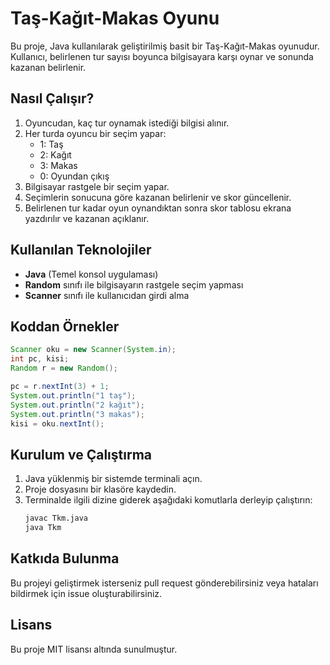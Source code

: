 # Taş-Kağıt-Makas Oyunu

Bu proje, Java kullanılarak geliştirilmiş basit bir Taş-Kağıt-Makas oyunudur. Kullanıcı, belirlenen tur sayısı boyunca bilgisayara karşı oynar ve sonunda kazanan belirlenir.

## Nasıl Çalışır?

1. Oyuncudan, kaç tur oynamak istediği bilgisi alınır.
2. Her turda oyuncu bir seçim yapar:
   - 1: Taş
   - 2: Kağıt
   - 3: Makas
   - 0: Oyundan çıkış
3. Bilgisayar rastgele bir seçim yapar.
4. Seçimlerin sonucuna göre kazanan belirlenir ve skor güncellenir.
5. Belirlenen tur kadar oyun oynandıktan sonra skor tablosu ekrana yazdırılır ve kazanan açıklanır.

## Kullanılan Teknolojiler

- **Java** (Temel konsol uygulaması)
- **Random** sınıfı ile bilgisayarın rastgele seçim yapması
- **Scanner** sınıfı ile kullanıcıdan girdi alma

## Koddan Örnekler

```java
Scanner oku = new Scanner(System.in);
int pc, kisi;
Random r = new Random();

pc = r.nextInt(3) + 1;
System.out.println("1 taş");
System.out.println("2 kağıt");
System.out.println("3 makas");
kisi = oku.nextInt();
```

## Kurulum ve Çalıştırma

1. Java yüklenmiş bir sistemde terminali açın.
2. Proje dosyasını bir klasöre kaydedin.
3. Terminalde ilgili dizine giderek aşağıdaki komutlarla derleyip çalıştırın:
   ```sh
   javac Tkm.java
   java Tkm
   ```

## Katkıda Bulunma
Bu projeyi geliştirmek isterseniz pull request gönderebilirsiniz veya hataları bildirmek için issue oluşturabilirsiniz.

## Lisans
Bu proje MIT lisansı altında sunulmuştur.

